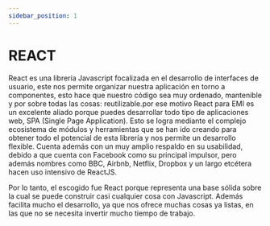 ```yaml
---
sidebar_position: 1
---
```

# REACT

React es una librería Javascript focalizada en el desarrollo de interfaces de usuario, este nos permite organizar nuestra aplicación en torno a componentes, esto hace que nuestro código sea muy ordenado, mantenible y por sobre todas las cosas: reutilizable.por ese motivo React para EMI es un excelente aliado porque puedes desarrollar todo tipo de aplicaciones web, SPA (Single Page Application). Esto se logra mediante el complejo ecosistema de módulos y herramientas que se han ido creando para obtener todo el potencial de esta librería y nos permite un desarrollo flexible. Cuenta además con un muy amplio respaldo en su usabilidad, debido a que cuenta con Facebook como su principal impulsor, pero además nombres como BBC, Airbnb, Netflix, Dropbox y un largo etcétera hacen uso intensivo de ReactJS.

Por lo tanto, el escogido fue React porque representa una base sólida sobre la cual se puede construir casi cualquier cosa con Javascript. Además facilita mucho el desarrollo, ya que nos ofrece muchas cosas ya listas, en las que no se necesita invertir mucho tiempo de trabajo.